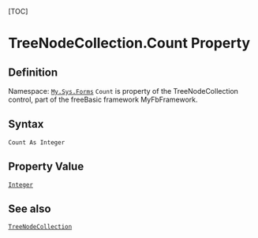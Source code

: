 [TOC]
# TreeNodeCollection.Count Property

## Definition
Namespace: [`My.Sys.Forms`](My.Sys.Forms.md)
`Count` is property of the TreeNodeCollection control, part of the freeBasic framework MyFbFramework.
## Syntax
```freeBasic
Count As Integer
```
## Property Value
[`Integer`]("https://www.freebasic.net/wiki/KeyPgInteger")
## See also
[`TreeNodeCollection`](TreeNodeCollection.md)
